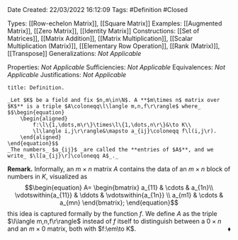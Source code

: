 <br />
<br />

Date Created: 22/03/2022 16:12:09
Tags: #Definition #Closed 

Types: [[Row-echelon Matrix]], [[Square Matrix]]
Examples: [[Augmented Matrix]], [[Zero Matrix]], [[Identity Matrix]]
Constructions: [[Set of Matrices]], [[Matrix Addition]], [[Matrix Multiplication]], [[Scalar Multiplication (Matrix)]], [[Elementary Row Operation]], [[Rank (Matrix)]], [[Transpose]]
Generalizations: _Not Applicable_

Properties: _Not Applicable_
Sufficiencies: _Not Applicable_
Equivalences: _Not Applicable_
Justifications: _Not Applicable_

``` ad-Definition
title: Definition.

_Let $K$ be a field and fix $n,m\in\N$. A **$m\times n$ matrix over $K$** is a triple $A\coloneqq\l\langle m,n,f\r\rangle$ where_
$$\begin{equation}
    \begin{aligned}
        f:\l\{1,\dots,m\r\}\times\l\{1,\dots,n\r\}&\to K\\
        \l\langle i,j\r\rangle&\mapsto a_{ij}\coloneqq f\l(i,j\r).
    \end{aligned}
\end{equation}$$
_The numbers_ $a_{ij}$ _are called the **entries of $A$**, and we write_ $\l[a_{ij}\r]\coloneqq A$_._

```

**Remark.** Informally, an $m\times n$ matrix $A$ contains the data of an $m\times n$ block of numbers in $K$, visualized as
$$\begin{equation}
    A=
        \begin{bmatrix}
            a_{11} & \cdots & a_{1n}\\
            \vdotswithin{a_{11}} & \ddots & \vdotswithin{a_{1n}} \\
            a_{m1} & \cdots & a_{mn}
        \end{bmatrix};
\end{equation}$$
this idea is captured formally by the function $f$. We define $A$ as the triple $\l\langle m,n,f\r\rangle$ instead of $f$ itself to distinguish between a $0\times n$ and an $m\times 0$ matrix, both with $f:\em\to K$.<span style="float:right;">$\blacklozenge$</span>
